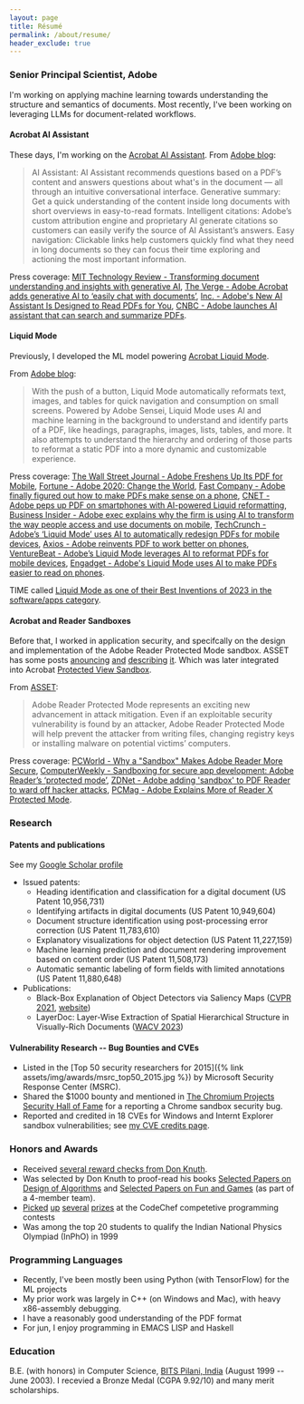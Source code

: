 ```yaml
---
layout: page
title: Résumé
permalink: /about/resume/
header_exclude: true
---
```


### Senior Principal Scientist, Adobe
I'm working on applying machine learning towards understanding the structure and semantics of documents. Most recently, I've been working on leveraging LLMs for document-related workflows.

#### Acrobat AI Assistant
These days, I'm working on the [Acrobat AI Assistant](https://www.youtube.com/watch?v=wAT1C5eMnlo).
From [Adobe blog](https://blog.adobe.com/en/publish/2024/02/20/adobes-next-generative-ai-frontier-digital-documents):
> AI Assistant: AI Assistant recommends questions based on a PDF’s content and answers questions about what's in the document — all through an intuitive conversational interface.
> Generative summary: Get a quick understanding of the content inside long documents with short overviews in easy-to-read formats.
> Intelligent citations: Adobe’s custom attribution engine and proprietary AI generate citations so customers can easily verify the source of AI Assistant’s answers.
> Easy navigation: Clickable links help customers quickly find what they need in long documents so they can focus their time exploring and actioning the most important information.

Press coverage: [MIT Technology Review - Transforming document understanding and insights with generative AI](https://www.technologyreview.com/2024/02/20/1088584/transforming-document-understanding-and-insights-with-generative-ai/), [The Verge - Adobe Acrobat adds generative AI to ‘easily chat with documents’](https://www.theverge.com/2024/2/20/24077217/adobe-acrobat-generative-ai-assistant-chatbot-pdf-document), [Inc. - Adobe's New AI Assistant Is Designed to Read PDFs for You](https://www.inc.com/ben-sherry/adobes-new-ai-assistant-is-designed-to-read-pdfs-for-you.html), [CNBC - Adobe launches AI assistant that can search and summarize PDFs](https://www.cnbc.com/2024/02/20/adobe-launches-ai-assistant-that-can-search-and-summarize-pdfs.html).

#### Liquid Mode
Previously, I developed the ML model powering [Acrobat Liquid Mode](https://www.youtube.com/watch?v=3H4nRx7r7nY).

From [Adobe blog](https://blog.adobe.com/en/publish/2020/09/23/adobe-unveils-ambitious-multi-year-vision-for-pdf-introduces-liquid-mode.html):
> With the push of a button, Liquid Mode automatically reformats text, images, and tables for quick navigation and consumption on small screens. Powered by Adobe Sensei, Liquid Mode uses AI and machine learning in the background to understand and identify parts of a PDF, like headings, paragraphs, images, lists, tables, and more. It also attempts to understand the hierarchy and ordering of those parts to reformat a static PDF into a more dynamic and customizable experience.

Press coverage: [The Wall Street Journal -  Adobe Freshens Up Its PDF for Mobile](https://www.wsj.com/articles/adobe-freshens-up-its-pdf-for-mobile-11600978887),  [Fortune - Adobe 2020: Change the World](https://fortune.com/company/adobe-systems/change-the-world/), [Fast Company -  Adobe finally figured out how to make PDFs make sense on a phone](https://www.fastcompany.com/90553978/adobe-finally-figured-out-how-to-make-pdfs-make-sense-on-a-phone), [CNET - Adobe peps up PDF on smartphones with AI-powered Liquid reformatting](https://www.cnet.com/news/adobe-peps-up-pdf-on-smartphones-with-ai-powered-liquid-reformatting/), [Business Insider - Adobe exec explains why the firm is using AI to transform the way people access and use documents on mobile](https://www.businessinsider.com/adobe-document-cloud-artificial-intelligence-pdf-mobile-digital-transformation-2020-9), [TechCrunch - Adobe’s ‘Liquid Mode’ uses AI to automatically redesign PDFs for mobile devices](https://techcrunch.com/2020/09/23/adobes-liquid-mode-uses-ai-to-automatically-redesign-pdfs-for-mobile-devices/), [Axios - Adobe reinvents PDF to work better on phones](https://www.axios.com/adobe-pdf-mobile-9558385b-6939-479f-b2dc-9ad5d4d30eb0.html), [VentureBeat - Adobe’s Liquid Mode leverages AI to reformat PDFs for mobile devices](https://venturebeat.com/2020/09/23/adobes-liquid-mode-leverages-ai-to-reformat-pdfs-for-mobile-devices/), [Engadget - Adobe's Liquid Mode uses AI to make PDFs easier to read on phones](https://www.engadget.com/adobe-liquid-mode-130012210.html).

TIME called [Liquid Mode as one of their Best Inventions of 2023 in the software/apps category](https://time.com/collection/best-inventions-2023/6326329/adobe-liquid-mode/).

#### Acrobat and Reader Sandboxes
Before that, I worked in application security, and specifcally on the design and implementation of the Adobe Reader Protected Mode sandbox. ASSET has some posts [anouncing](http://blogs.adobe.com/asset/2010/10/inside-adobe-reader-protected-mode-part-1-design.html) [and](https://blogs.adobe.com/security/2010/10/inside-adobe-reader-protected-mode-part-2-the-sandbox-process.html) [describing](https://blogs.adobe.com/security/2010/11/inside-adobe-reader-protected-mode-part-3-broker-process-policies-and-inter-process-communication.html) [it](http://blogs.adobe.com/asset/2010/11/inside-adobe-reader-protected-mode-part-4-the-challenge-of-sandboxing.html). Which was later integrated into Acrobat [Protected View Sandbox](https://blogs.adobe.com/security/2011/06/inside-adobe-acrobat-protected-view.html).

From [ASSET](http://blogs.adobe.com/asset/2010/07/introducing-adobe-reader-protected-mode.html):
> Adobe Reader Protected Mode represents an exciting new advancement in attack mitigation. Even if an exploitable security vulnerability is found by an attacker, Adobe Reader Protected Mode will help prevent the attacker from writing files, changing registry keys or installing malware on potential victims’ computers.

Press coverage: [PCWorld - Why a "Sandbox" Makes Adobe Reader More Secure](https://www.pcworld.com/article/207067/why_a_sandbox_makes_adobe_reader_more_secure.html), [ComputerWeekly - Sandboxing for secure app development: Adobe Reader’s ‘protected mode’](https://www.computerweekly.com/tutorial/Sandboxing-for-secure-app-development-Adobe-Readers-protected-mode), [ZDNet - Adobe adding 'sandbox' to PDF Reader to ward off hacker attacks](https://www.zdnet.com/article/adobe-adding-sandbox-to-pdf-reader-to-ward-off-hacker-attacks/), [PCMag - Adobe Explains More of Reader X Protected Mode](https://in.pcmag.com/opinion/22997/adobe-explains-more-of-reader-x-protected-mode).


### Research

#### Patents and publications
See my [Google Scholar profile](http://scholar.google.com/citations?user=_TeWgFQAAAAJ&hl=en)
* Issued patents:
    * Heading identification and classification for a digital document (US Patent 10,956,731)
    * Identifying artifacts in digital documents (US Patent 10,949,604)
	* Document structure identification using post-processing error correction (US Patent 11,783,610)
	* Explanatory visualizations for object detection (US Patent 11,227,159)
	* Machine learning prediction and document rendering improvement based on content order (US Patent 11,508,173)
	* Automatic semantic labeling of form fields with limited annotations (US Patent 11,880,648)
* Publications:
    * Black-Box Explanation of Object Detectors via Saliency Maps ([CVPR 2021](https://openaccess.thecvf.com/content/CVPR2021/html/Petsiuk_Black-Box_Explanation_of_Object_Detectors_via_Saliency_Maps_CVPR_2021_paper.html), [website](https://cs-people.bu.edu/vpetsiuk/drise/))
	* LayerDoc: Layer-Wise Extraction of Spatial Hierarchical Structure in Visually-Rich Documents ([WACV 2023](https://openaccess.thecvf.com/content/WACV2023/html/Mathur_LayerDoc_Layer-Wise_Extraction_of_Spatial_Hierarchical_Structure_in_Visually-Rich_Documents_WACV_2023_paper.html))

#### Vulnerability Research -- Bug Bounties and CVEs
* Listed in the [Top 50 security researchers for 2015]({% link assets/img/awards/msrc_top50_2015.jpg %}) by Microsoft Security Response Center (MSRC).
* Shared the $1000 bounty and mentioned in [The Chromium Projects Security Hall of Fame](http://dev.chromium.org/Home/chromium-security/hall-of-fame) for a reporting a Chrome sandbox security bug.
* Reported and credited in 18 CVEs for Windows and Internt Explorer sandbox vulnerabilities; see [my CVE credits page](../cve-credits/).

### Honors and Awards
* Received [several reward checks from Don Knuth](../knuth-reward-checks-and-certificates).
* Was selected by Don Knuth to proof-read his books [Selected Papers on Design of Algorithms](http://www-cs-faculty.stanford.edu/~knuth/da.html) and [Selected Papers on Fun and Games](http://www-cs-faculty.stanford.edu/~knuth/fg.html) (as part of a 4-member team).
* [Picked](http://blog.codechef.com/2010/01/15/january-contest-results/) [up](http://blog.codechef.com/2009/10/11/october-contest-results/) [several](http://blog.codechef.com/2009/07/15/july-algorithm-challenge-winners-test-cases-stats/) [prizes](http://blog.codechef.com/2011/02/11/february-2011-challenge-winners/) at the CodeChef competetive programming contests
* Was among the top 20 students to qualify the Indian National Physics Olympiad (InPhO) in 1999

### Programming Languages
* Recently, I've been mostly been using Python (with TensorFlow) for the ML projects
* My prior work was largely in C++ (on Windows and Mac), with heavy  x86-assembly debugging.
* I have a reasonably good understanding of the PDF format
* For jun, I enjoy programming in EMACS LISP and Haskell

### Education
B.E. (with honors) in Computer Science, [BITS Pilani, India](https://www.bits-pilani.ac.in) (August 1999 -- June 2003). I recevied a Bronze Medal (CGPA 9.92/10) and many merit scholarships.
